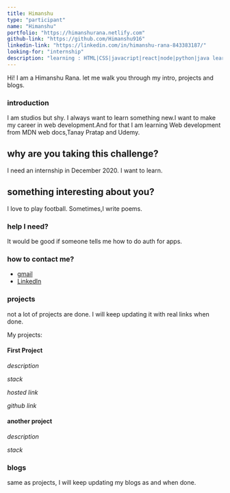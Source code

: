 ```yaml
---
title: Himanshu
type: "participant"
name: "Himanshu"
portfolio: "https://himanshurana.netlify.com"
github-link: "https://github.com/Himanshu916"
linkedin-link: "https://linkedin.com/in/himanshu-rana-843383187/"
looking-for: "internship"
description: "learning : HTML|CSS|javacript|react|node|python|java learned : c|data structures and algorithms"
---
```


Hi! I am a Himanshu Rana. let me walk you through my intro, projects and blogs.

### introduction

I am studios but shy. I always want to learn something new.I want to make my career in web development.And for that I am learning Web development from MDN web docs,Tanay Pratap and Udemy.

## why are you taking this challenge?

I need an internship in December 2020.
I want to learn.

## something interesting about you?

I love to play football.
Sometimes,I write poems.

### help I need?

It would be good if someone tells me how to do auth for apps.

### how to contact me?
- [gmail](hranaritsh@gmail.com)
- [LinkedIn](https://linkedin.com/in/himanshu-rana-843383187/)

### projects

not a lot of projects are done. I will keep updating it with real links when done.

My projects:

#### First Project

_description_ 

_stack_ 

_hosted link_ 

_github link_ 

#### another project

_description_

_stack_

### blogs

same as projects, I will keep updating my blogs as and when done.


